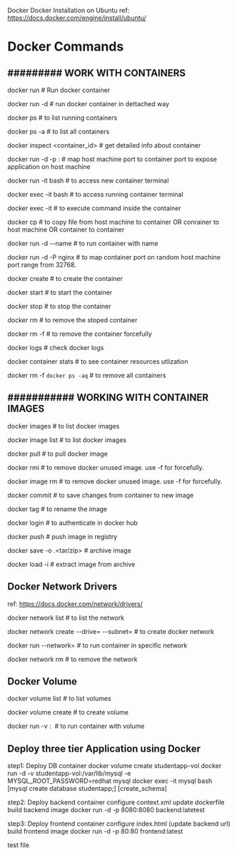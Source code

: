 Docker
Docker Installation on Ubuntu
ref: https://docs.docker.com/engine/install/ubuntu/

# Docker Commands
## ######### WORK WITH CONTAINERS #############

docker run <docker-image>   # Run docker container

docker run -d <docker-image>    # run docker container in dettached way

docker ps   # to list running containers

docker ps -a    # to list all containers

docker inspect <container_id>   # get detailed info about container

docker run -d -p <host-port>:<container-port> <docker-image>    # map host machine port 
to container port to expose application on host machine

docker run -it <docker-image> bash  # to access new container terminal 

docker exec -it <container-id> bash     # to access running container terminal

docker exec -it <container-id> <command>    # to execute command inside the container

docker cp <source> <destination>    # to copy file from host machine to container OR conrainer to host machine OR container to container

docker run -d --name <container-name> <docker-image>    # to run container with name

docker run -d -P nginx  # to map container port on random host machine port range from 32768.

docker create <docker-image>    # to create the container

docker start <container-id>     # to start the container

docker stop <container-id>      # to stop the container

docker rm <container-id>    # to remove the stoped container

docker rm -f <container-id>    # to remove the container forcefully

docker logs <container-id>  # check docker logs

docker container stats      # to see container resources utlization

docker rm -f `docker ps -aq`   # to remove all containers

## ########### WORKING WITH CONTAINER IMAGES ###########

docker images   # to list docker images

docker image list   # to list docker images

docker pull <IMAGE-NAME>    # to pull docker image

docker rmi <image-name>     # to remove docker unused image. use -f for forcefully.

docker image rm <image-name>    # to remove docker unused image. use -f for forcefully.

docker commit <container-id>    # to save changes from container to new image

docker tag <image-id> <new-image-name>  # to rename the image

docker login    # to authenticate in docker hub

docker push <repo-name>     # push image in registry

docker save -o <file-name>.<tar/zip> <image-id>     # archive image

docker load -i <file-name>              # extract image from archive

## Docker Network Drivers
ref: https://docs.docker.com/network/drivers/

docker network list     # to list the network

docker network create --drive=<driver> --subnet=<subnet-cidr> <network-name>    # to create docker network

docker run --network=<network-name> <image-name>    # to run container in specific network

docker network rm <network-name>    # to remove the network

## Docker Volume

docker volume list      # to list volumes

docker volume create <vol-name>     # to create volume

docker run -v <vol-name>:<mount-path> <image>   # to run container with volume

## Deploy three tier Application using Docker

step1: Deploy DB container
docker volume create studentapp-vol
docker run -d -v studentapp-vol:/var/lib/mysql -e MYSQL_ROOT_PASSWORD=redhat mysql
docker exec -it mysql bash [mysql create database studentapp;] [create_schema]

step2: Deploy backend container
configure context.xml
update dockerfile
build backend image
docker run -d -p 8080:8080 backend:latetest

step3: Deploy frontend container
configure index.html (update backend url)
build frontend image
docker run -d -p 80:80 frontend:latest

test file 